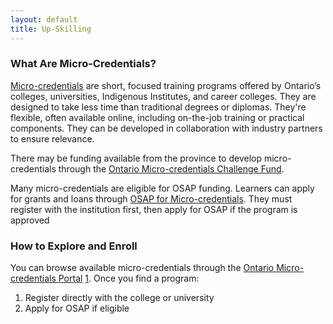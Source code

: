 ```yaml
---
layout: default
title: Up-Skilling
---
```


<h3>What Are Micro-Credentials?</h3>
<a href="https://www.ontario.ca/page/micro-credentials-ontarios-postsecondary-schools" target="_blank">Micro-credentials</a> are short, focused training programs offered by Ontario’s colleges, universities, Indigenous Institutes, and career colleges. They are designed to take less time than traditional degrees or diplomas. They're flexible, often available online, including on-the-job training or practical components. They can be developed in collaboration with industry partners to ensure relevance.

There may be funding available from the province to develop micro-credentials through the  <a href="https://news.ontario.ca/en/release/1004681/ontario-supporting-more-industry-focused-training-programs" target="_blank">Ontario Micro-credentials Challenge Fund</a>.

Many micro-credentials are eligible for OSAP funding. Learners can apply for grants and loans through [OSAP for Micro-credentials](https://www.ontario.ca/page/osap-ontario-student-assistance-program). They must register with the institution first, then apply for OSAP if the program is approved

###  How to Explore and Enroll
You can browse available micro-credentials through the [Ontario Micro-credentials Portal](https://www.ontario.ca/page/micro-credentials-ontarios-postsecondary-schools) [1](https://www.ontario.ca/page/micro-credentials-ontarios-postsecondary-schools). Once you find a program:
1. Register directly with the college or university
2. Apply for OSAP if eligible
